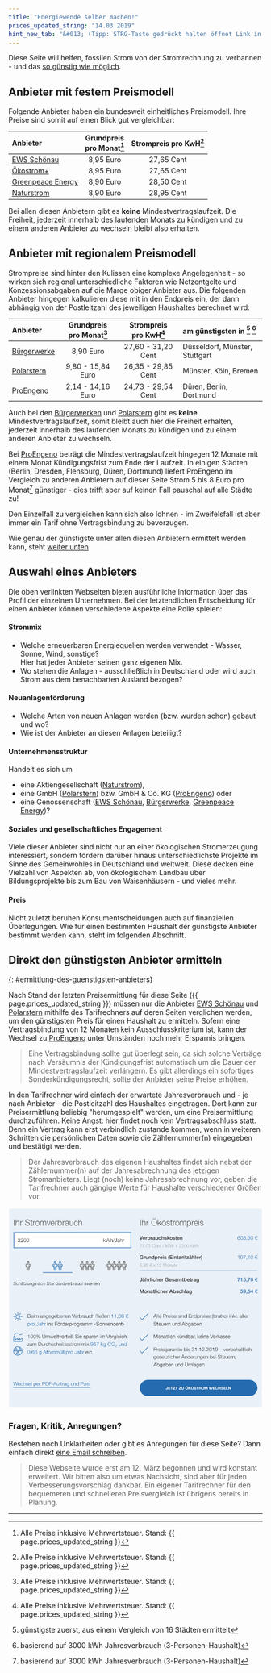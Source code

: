 ```yaml
---
title: "Energiewende selber machen!"
prices_updated_string: "14.03.2019"
hint_new_tab: "&#013; (Tipp: STRG-Taste gedrückt halten öffnet Link in neuem Tab)"
---
```


Diese Seite will helfen, fossilen Strom von der Stromrechnung zu verbannen - und das [so günstig wie möglich](#ermittlung-des-guenstigsten-anbieters). 

## Anbieter mit festem Preismodell

Folgende Anbieter haben ein bundesweit einheitliches Preismodell. Ihre Preise sind somit auf einen Blick gut vergleichbar:

| Anbieter | Grundpreis<br>pro Monat[^1] | Strompreis pro KwH[^1] |
|:---------|:--------------------:|:-------------------:|
|[EWS Schönau][1] | 8,95 Euro | 27,65 Cent |
|[Ökostrom+][2]   | 8,95 Euro | 27,65 Cent |
|[Greenpeace Energy][3] | 8,90 Euro | 28,50 Cent |
|[Naturstrom][4] | 8,90 Euro | 28,95 Cent | 

Bei allen diesen Anbietern gibt es **keine** Mindestvertragslaufzeit. Die Freiheit, jederzeit innerhalb des laufenden Monats zu kündigen und zu einem anderen Anbieter zu wechseln bleibt also erhalten.

## Anbieter mit regionalem Preismodell

Strompreise sind hinter den Kulissen eine komplexe Angelegenheit - so wirken sich regional unterschiedliche Faktoren wie Netzentgelte und Konzessionsabgaben auf die Marge obiger Anbieter aus. Die folgenden Anbieter hingegen kalkulieren diese mit in den Endpreis ein, der dann abhängig von der Postleitzahl des jeweiligen Haushaltes berechnet wird:

| Anbieter | Grundpreis <br> pro Monat[^1] | Strompreis <br> pro KwH[^1]  | am günstigsten in [^2] [^3] |
|:---------|:--------------------:|:-------------------:|:----------------------------|
|[Bürgerwerke][5] | 8,90 Euro | 27,60 - 31,20 Cent | Düsseldorf, Münster, Stuttgart |
|[Polarstern][6] | 9,80 - 15,84 Euro | 26,35 - 29,85 Cent | Münster, Köln, Bremen |
|[ProEngeno][7] | 2,14 - 14,16 Euro | 24,73 - 29,54 Cent | Düren, Berlin, Dortmund |

Auch bei den [Bürgerwerken][1] und [Polarstern][2] gibt es **keine** Mindestvertragslaufzeit, somit bleibt auch hier die Freiheit erhalten, jederzeit innerhalb des laufenden Monats zu kündigen und zu einem anderen Anbieter zu wechseln.

Bei [ProEngeno][7] beträgt die Mindestvertragslaufzeit hingegen 12 Monate mit einem Monat Kündigungsfrist zum Ende der Laufzeit. In einigen Städten (Berlin, Dresden, Flensburg, Düren, Dortmund) liefert ProEngeno im Vergleich zu anderen Anbietern auf dieser Seite Strom 5 bis 8 Euro pro Monat[^3] günstiger - dies trifft aber auf keinen Fall pauschal auf alle Städte zu! 

Den Einzelfall zu vergleichen kann sich also lohnen - im Zweifelsfall ist aber immer ein Tarif ohne Vertragsbindung zu bevorzugen.

Wie genau der günstigste unter allen diesen Anbietern ermittelt werden kann, steht [weiter unten](#ermittlung-des-guenstigsten-anbieters)

## Auswahl eines Anbieters

Die oben verlinkten Webseiten bieten ausführliche Information über das Profil der einzelnen Unternehmen. Bei der letztendlichen Entscheidung für einen Anbieter können verschiedene Aspekte eine Rolle spielen:

#### Strommix
 * Welche erneuerbaren Energiequellen werden verwendet - Wasser, Sonne, Wind, sonstige?  
    Hier hat jeder Anbieter seinen ganz eigenen Mix.
 * Wo stehen die Anlagen - ausschließlich in Deutschland oder wird auch Strom aus dem      benachbarten Ausland bezogen?

#### Neuanlagenförderung

 * Welche Arten von neuen Anlagen werden (bzw. wurden schon) gebaut und wo?
 * Wie ist der Anbieter an diesen Anlagen beteiligt?

#### Unternehmensstruktur

Handelt es sich um

 * eine Aktiengesellschaft ([Naturstrom][4]), 
 * eine GmbH ([Polarstern][6]) bzw. GmbH & Co. KG ([ProEngeno][7]) oder 
 * eine Genossenschaft ([EWS Schönau][1],       [Bürgerwerke][5], [Greenpeace Energy][3])? 

#### Soziales und gesellschaftliches Engagement

 Viele dieser Anbieter sind nicht nur an einer ökologischen Stromerzeugung interessiert, sondern fördern darüber hinaus unterschiedlichste Projekte im Sinne des Gemeinwohles in Deutschland und weltweit. Diese decken eine Vielzahl von Aspekten ab, von ökologischem Landbau über Bildungsprojekte bis zum Bau von Waisenhäusern - und vieles mehr.

#### Preis

 Nicht zuletzt beruhen Konsumentscheidungen auch auf finanziellen Überlegungen. Wie für einen bestimmten Haushalt der günstigste Anbieter bestimmt werden kann, steht im folgenden Abschnitt.

## Direkt den günstigsten Anbieter ermitteln
{: #ermittlung-des-guenstigsten-anbieters}

Nach Stand der letzten Preisermittlung für diese Seite ({{ page.prices_updated_string }}) müssen nur die Anbieter [EWS Schönau][1] und [Polarstern][6] mithilfe des Tarifrechners auf deren Seiten verglichen werden, um den günstigsten Preis für einen Haushalt zu ermitteln. Sofern eine Vertragsbindung von 12 Monaten kein Ausschlusskriterium ist, kann der Wechsel zu [ProEngeno][7] unter Umständen noch mehr Ersparnis bringen.

> Eine Vertragsbindung sollte gut überlegt sein, da sich solche Verträge nach Versäumnis der Kündigungsfrist automatisch um die Dauer der Mindestvertragslaufzeit verlängern. Es gibt allerdings ein sofortiges Sonderkündigungsrecht, sollte der Anbieter seine Preise erhöhen.

In den Tarifrechner wird einfach der erwartete Jahresverbrauch und - je nach Anbieter - die Postleitzahl des Haushaltes eingetragen. Dort kann zur Preisermittlung beliebig "herumgespielt" werden, um eine Preisermittlung durchzuführen. Keine Angst: hier findet noch kein Vertragsabschluss statt. Denn ein Vertrag kann erst verbindlich zustande kommen, wenn in weiteren Schritten die persönlichen Daten sowie die Zählernummer(n) eingegeben und bestätigt werden.

> Der Jahresverbrauch des eigenen Haushaltes findet sich nebst der Zählernummer(n) auf der Jahresabrechnung des jetzigen Stromanbieters. Liegt (noch) keine Jahresabrechnung vor, geben die Tarifrechner auch gängige Werte für Haushalte verschiedener Größen vor.

![Beispiel Tarifrechner EWS Schönau](assets/images/ews-tarifrechner.png)


### Fragen, Kritik, Anregungen?

Bestehen noch Unklarheiten oder gibt es Anregungen für diese Seite? Dann einfach direkt [eine Email schreiben](&#109;ai&#108;&#116;o&#58;e&#110;&#37;65&#114;%67%69e%&#55;7e&#110;%&#54;&#52;e&#46;s&#101;lbe&#114;&#46;m&#37;61ch&#101;n&#64;g&#37;6Da&#37;69l&#46;&#99;om).

> Diese Webseite wurde erst am 12. März begonnen und wird konstant erweitert. Wir bitten also um etwas Nachsicht, sind aber für jeden Verbesserungsvorschlag dankbar. Ein eigener Tarifrechner für den bequemeren und schnelleren Preisvergleich ist übrigens bereits in Planung.

---

[^1]: Alle Preise inklusive Mehrwertsteuer. Stand: {{ page.prices_updated_string }}
[^2]: günstigste zuerst, aus einem Vergleich von 16 Städten ermittelt
[^3]: basierend auf 3000 kWh Jahresverbrauch (3-Personen-Haushalt)

[1]: https://www.ews-schoenau.de/ 'Zur Webseite von EWS Schönau {{ page.hint_new_tab }}'
[2]: https://www.ökostromplus.de/ 'Zur Webseite von Ökostrom+ {{ page.hint_new_tab }}'
[3]: https://www.greenpeace-energy.de/ 'Zur Webseite von Greenpeace Energy {{ page.hint_new_tab }}'
[4]: https://www.naturstrom.de/ 'Zur Webseite von Naturstrom {{ page.hint_new_tab }}'
[5]: https://buergerwerke.de 'Zur Webseite der Bürgerwerke {{ page.hint_new_tab }}'
[6]: https://www.polarstern-energie.de/ 'Zur Webseite von Polarstern Energie {{ page.hint_new_tab }}'
[7]: https://proengeno.de/ 'Zur Webseite von ProEngeno {{ page.hint_new_tab }}'

